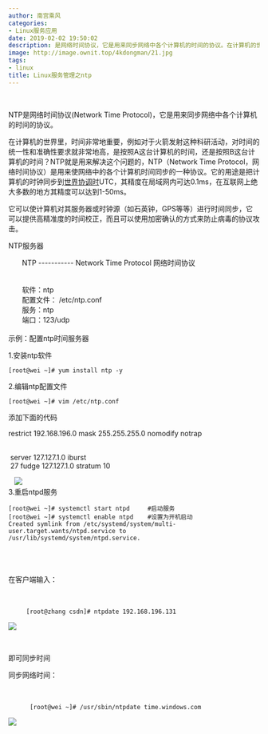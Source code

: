 ```yaml
---
author: 南宫乘风
categories:
- Linux服务应用
date: 2019-02-02 19:50:02
description: 是网络时间协议，它是用来同步网络中各个计算机的时间的协议。在计算机的世界里，时间非常地重要，例如对于火箭发射这种科研活动，对时间的统一性和准确性要求就非常地高，是按照这台计算机的时间，还是按照这台计算。。。。。。。
image: http://image.ownit.top/4kdongman/21.jpg
tags:
- linux
title: Linux服务管理之ntp
---
```


<!--more-->

 

NTP是网络时间协议\(Network Time Protocol\)，它是用来同步网络中各个计算机的时间的协议。

在计算机的世界里，时间非常地重要，例如对于火箭发射这种科研活动，对时间的统一性和准确性要求就非常地高，是按照A这台计算机的时间，还是按照B这台计算机的时间？NTP就是用来解决这个问题的，NTP（Network Time Protocol，网络时间协议）是用来使网络中的各个计算机时间同步的一种协议。它的用途是把计算机的时钟同步到[世界协调时](https://baike.baidu.com/item/%E4%B8%96%E7%95%8C%E5%8D%8F%E8%B0%83%E6%97%B6)UTC，其精度在局域网内可达0.1ms，在互联网上绝大多数的地方其精度可以达到1-50ms。

它可以使计算机对其服务器或时钟源（如石英钟，GPS等等）进行时间同步，它可以提供高精准度的时间校正，而且可以使用加密确认的方式来防止病毒的协议攻击。

NTP服务器

       NTP \----------- Network Time Protocol 网络时间协议  
         
         
       软件：ntp  
       配置文件： /etc/ntp.conf  
       服务：ntp  
       端口：123/udp  
         
示例：配置ntp时间服务器

1.安装ntp软件

```
[root@wei ~]# yum install ntp -y
```

  
2.编辑ntp配置文件

```
[root@wei ~]# vim /etc/ntp.conf
```

添加下面的代码

restrict 192.168.196.0 mask 255.255.255.0 nomodify notrap

         
 server 127.127.1.0 iburst  
 27 fudge 127.127.1.0 stratum 10       

  
   ![](http://image.ownit.top/csdn/20190202194217860.png)      
3.重启ntpd服务

```
[root@wei ~]# systemctl start ntpd     #启动服务
[root@wei ~]# systemctl enable ntpd    #设置为开机启动
Created symlink from /etc/systemd/system/multi-user.target.wants/ntpd.service to /usr/lib/systemd/system/ntpd.service.       
```

         
         
         
在客户端输入：  
              
      

```
     [root@zhang csdn]# ntpdate 192.168.196.131
```

![](http://image.ownit.top/csdn/20190202194615451.png)

 

即可同步时间

  
同步网络时间：   
              
      

```
      [root@wei ~]# /usr/sbin/ntpdate time.windows.com
```

![](http://image.ownit.top/csdn/20190202194954821.png)